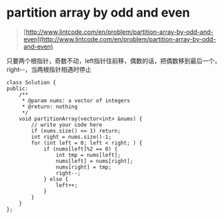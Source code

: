 # partition array by odd and even
>  [http://www.lintcode.com/en/problem/partition-array-by-odd-and-even](http://www.lintcode.com/en/problem/partition-array-by-odd-and-even)


只要两个根指针，奇数不动，left指针往前移，偶数的话，把偶数移到最后一个，right--，当两根指针相遇时停止

    class Solution {
    public:
        /**
         * @param nums: a vector of integers
         * @return: nothing
         */
        void partitionArray(vector<int> &nums) {
            // write your code here
            if (nums.size() <= 1) return;
            int right = nums.size()-1;
            for (int left = 0; left < right; ) {
                if (nums[left]%2 == 0) {
                    int tmp = nums[left];
                    nums[left] = nums[right];
                    nums[right] = tmp;
                    right--;
                } else {
                    left++;
                }
            }
        }
    };
